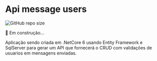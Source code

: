 # Api message users

![GitHub repo size](https://img.shields.io/github/repo-size/DaniloCalegaro/api-message-users)

🚀 Em construção...

Aplicação sendo criada em .NetCore 6 usando Entity Framework e SqlServer para gerar um API que fornecerá o CRUD com validações de usuarios em mensagens enviadas.